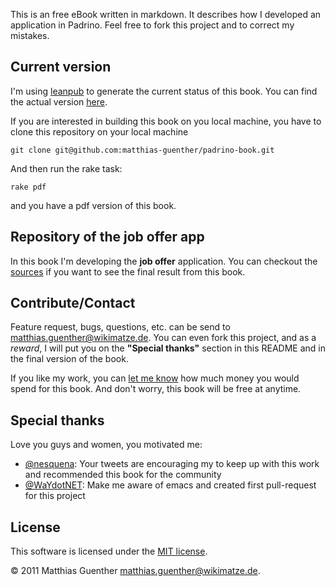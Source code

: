 This is an free eBook written in markdown. It describes how I developed an application in Padrino.
Feel free to fork this project and to correct my mistakes.


## Current version ##

I'm using [leanpub](http://leanpub.com/ "leanpub") to generate the current status of this book. You
can find the actual version [here](http://samples.leanpub.com/padrino-sample.pdf "here").

If you are interested in building this book on you local machine, you have to clone this repository
on your local machine

    git clone git@github.com:matthias-guenther/padrino-book.git

And then run the rake task:

    rake pdf

and you have a pdf version of this book.


## Repository of the job offer app ##

In this book I'm developing the **job offer** application. You can checkout the
[sources](https://github.com/matthias-guenther/job_app "sources") if you want to see the final
result from this book.


## Contribute/Contact ##

Feature request, bugs, questions, etc. can be send to <matthias.guenther@wikimatze.de>. You can even
fork this project, and as a *reward*, I will put you on the **"Special thanks"** section in this
README and in the final version of the book.

If you like my work, you can [let me know](http://leanpub.com/padrino "let me know") how much money
you would spend for this book. And don't worry, this book will be free at anytime.


## Special thanks ##

Love you guys and women, you motivated me:

- [@nesquena](http://twitter.com/#!/nesquena "@nesquena"): Your tweets are encouraging my to keep up
  with this work and recommended this book for the community
- [@WaYdotNET](http://twitter.com/#!/WaYdotNET "@WaYdotNET"): Make me aware of emacs and created
  first pull-request for this project


## License ##

This software is licensed under the [MIT license][mit].

© 2011 Matthias Guenther <matthias.guenther@wikimatze.de>.

[mit]: http://en.wikipedia.org/wiki/MIT_License
